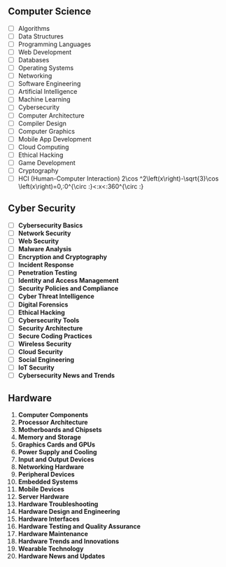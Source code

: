 ## Computer Science

- [ ] Algorithms
- [ ] Data Structures
- [ ] Programming Languages
- [ ] Web Development
- [ ] Databases
- [ ] Operating Systems
- [ ] Networking
- [ ] Software Engineering
- [ ] Artificial Intelligence
- [ ]  Machine Learning
- [ ]  Cybersecurity
- [ ]  Computer Architecture
- [ ]  Compiler Design
- [ ]  Computer Graphics
- [ ]  Mobile App Development
- [ ]  Cloud Computing
- [ ]  Ethical Hacking
- [ ]  Game Development
- [ ]  Cryptography
- [ ]  HCI (Human-Computer Interaction)
2\cos ^2\left(x\right)-\sqrt{3}\cos \left(x\right)=0,\:0^{\circ \:}<\:x<\:360^{\circ \:}
## Cyber Security

- [ ] **Cybersecurity Basics**
- [ ] **Network Security**
- [ ] **Web Security**
- [ ] **Malware Analysis**
- [ ] **Encryption and Cryptography**
- [ ] **Incident Response**
- [ ] **Penetration Testing**
- [ ] **Identity and Access Management**
- [ ] **Security Policies and Compliance**
- [ ]  **Cyber Threat Intelligence**
- [ ]  **Digital Forensics**
- [ ]  **Ethical Hacking**
- [ ]  **Cybersecurity Tools**
- [ ]  **Security Architecture**
- [ ]  **Secure Coding Practices**
- [ ]  **Wireless Security**
- [ ]  **Cloud Security**
- [ ]  **Social Engineering**
- [ ]  **IoT Security**
- [ ]  **Cybersecurity News and Trends**

## Hardware
1. **Computer Components**
2. **Processor Architecture**
3. **Motherboards and Chipsets**
4. **Memory and Storage**
5. **Graphics Cards and GPUs**
6. **Power Supply and Cooling**
7. **Input and Output Devices**
8. **Networking Hardware**
9. **Peripheral Devices**
10. **Embedded Systems**
11. **Mobile Devices**
12. **Server Hardware**
13. **Hardware Troubleshooting**
14. **Hardware Design and Engineering**
15. **Hardware Interfaces**
16. **Hardware Testing and Quality Assurance**
17. **Hardware Maintenance**
18. **Hardware Trends and Innovations**
19. **Wearable Technology**
20. **Hardware News and Updates**